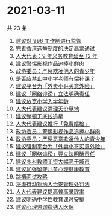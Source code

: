 # 2021-03-11

共 23 条

<!-- BEGIN ZHIHUSEARCH -->
<!-- 最后更新时间 Thu Mar 11 2021 23:20:37 GMT+0800 (China Standard Time) -->
1. [建议对 996 工作制进行监管](https://www.zhihu.com/search?q=996)
1. [完善香港选举制度的决定高票通过](https://www.zhihu.com/search?q=香港选举制度)
1. [人大代表：9 年义务教育延至 12 年](https://www.zhihu.com/search?q=义务教育)
1. [建议警惕影视作品追捧小鲜肉](https://www.zhihu.com/search?q=小鲜肉)
1. [政协委员：严惩欺凌他人的青少年](https://www.zhihu.com/search?q=校园欺凌)
1. [是否应禁止中小学老师有偿补课？](https://www.zhihu.com/search?q=有偿补课)
1. [建议平台为「外卖小哥买意外险」](https://www.zhihu.com/search?q=外卖小哥)
1. [建议「网络诽谤」立法明确责任](https://www.zhihu.com/search?q=网络诽谤)
1. [建议放宽小学入学年龄](https://www.zhihu.com/search?q=入学年龄)
1. [人大代表建议清理天价墓地](https://www.zhihu.com/search?q=天价墓地)
1. [建议整顿无底线追星](https://www.zhihu.com/search?q=流量明星)
1. [人大代表建议推行「免费婚检」](https://www.zhihu.com/search?q=婚前体检)
1. [政协委员：警惕影视作品追捧小鲜肉](https://www.zhihu.com/search?q=小鲜肉)
1. [政协委员：严惩恶意欺凌他人的青少年](https://www.zhihu.com/search?q=校园欺凌)
1. [建议强制平台为「外卖小哥买意外险」](https://www.zhihu.com/search?q=外卖小哥)
1. [建议「网络诽谤」要立法明确责任](https://www.zhihu.com/search?q=网络诽谤)
1. [建议乡村教师工资大幅高于城市](https://www.zhihu.com/search?q=乡村教师)
1. [建议加强留守儿童心理健康教育](https://www.zhihu.com/search?q=留守儿童)
1. [跳槽面试攻略](https://www.zhihu.com/search?q=跳槽面试)
1. [将虐待动物纳入治安管理处罚法](https://www.zhihu.com/search?q=虐待动物)
1. [人大代表建议提高普高录取率](https://www.zhihu.com/search?q=提高普高录取率)
1. [建议明确中学性教育课时安排](https://www.zhihu.com/search?q=性教育)
1. [建议心理咨询费纳入医保](https://www.zhihu.com/search?q=心理咨询医保)
<!-- END ZHIHUSEARCH -->
